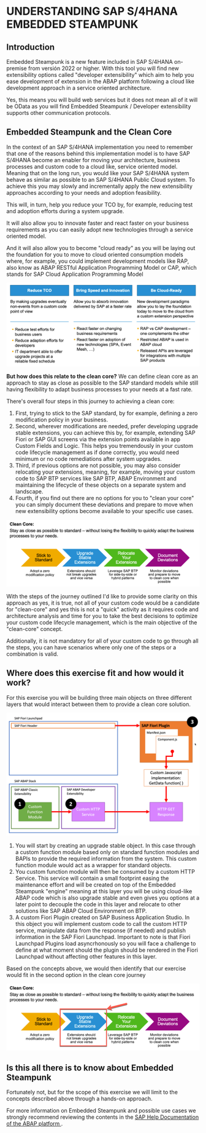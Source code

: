 # UNDERSTANDING SAP S/4HANA EMBEDDED STEAMPUNK

## Introduction
Embedded Steampunk is a new feature included in SAP S/4HANA on-premise from versión 2022 or higher. With this tool you will find new extensibility options called "developer extensibility" which aim to help you ease development of extension in the ABAP platform following a cloud like development approach in a service oriented architecture.

Yes, this means you will build web services but it does not mean all of it will be OData as you will find Embedded Steampunk / Developer extensibility supports other communication protocols.

## Embedded Steampunk and the Clean Core
In the context of an SAP S/4HANA implementation you need to remember that one of the reasons behind this implementation model is to have SAP S/4HANA become an enabler for moving your architecture, business processes and custom code to a cloud like, service oriented model. Meaning that on the long run, you would like your SAP S/4HANA system behave as similar as possible to an SAP S/4HANA Public Cloud system. To achieve this you may slowly and incrementally apply the new extensibility approaches according to your needs and adoption feasibility.

This will, in turn, help you reduce your TCO by, for example, reducing test and adoption efforts during a system upgrade.

It will also allow you to innovate faster and react faster on your business requirements as you can easily adopt new technologies through a service oriented model.

And it will also allow you to become "cloud ready" as you will be laying out the foundation for you to move to cloud oriented consumption models where, for example, you could implement development models like RAP, also know as ABAP RESTful Application Programming Model or CAP, which stands for SAP Cloud Application Programming Model

  ![Reasons to Clean Core](images/reasons.png)

**But how does this relate to the clean core?**
We can define clean core as an approach to stay as close as possible to the SAP standard models while still having flexibility to adapt business processes to your needs at a fast rate.

There's overall four steps in this journey to achieving a clean core:

1. First, trying to stick to the SAP standard, by for example, defining a zero modification policy in your business.
2. Second, wherever modifications are needed, prefer developing upgrade stable extensions, you can achieve this by, for example, extending SAP Fiori or SAP GUI screens via the extension points available in app Custom Fields and Logic. This helps you tremendously in your custom code lifecycle management as if done correctly, you would need minimum or no code remediations after system upgrades.
3. Third, if previous options are not possible, you may also consider relocating your extensions, meaning, for example, moving your custom code to SAP BTP services like SAP BTP, ABAP Environment and maintaining the lifecycle of these objects on a separate system and landscape.
4. Fourth, if you find out there are no options for you to "clean your core" you can simply document these deviations and prepare to move when new extensibility options become available to your specific use cases.

  ![Journey](images/cleancore.png)

With the steps of the journey outlined I'd like to provide some clarity on this approach as yes, it is true, not all of your custom code would be a candidate for "clean-core" and yes this is not a "quick" activity as it requires code and architecture analysis and time for you to take the best decisions to optimize your custom code lifecycle management, which is the main objective of the "clean-core" concept.

Additionally, it is not mandatory for all of your custom code to go through all the steps, you can have scenarios where only one of the steps or a combination is valid.

## Where does this exercise fit and how would it work?
For this exercise you will be building three main objects on three different layers that would interact between them to provide a clean core solution.

  ![Architecture](images/dev_arch.png)

1. You will start by creating an upgrade stable object. In this case through a custom function module based only on standard function modules and BAPIs to provide the required information from the system. This custom function module would act as a wrapper for standard objects.
2. You custom function module will then be consumed by a custom HTTP Service. This service will contain a small footprint easing the maintenance effort and will be created on top of the Embedded Steampunk "engine" meaning at this layer you will be using cloud-like ABAP code which is also upgrade stable and even gives you options at a later point to decouple the code in this layer and relocate to other solutions like SAP ABAP Cloud Environment on BTP.
3. A custom Fiori Plugin created on SAP Business Application Studio. In this object you will implement custom code to call the custom HTTP service, manipulate data from the response (if needed) and publish information in the SAP Fiori Launchpad. Important to note is that Fiori Launchpad Plugins load asyncrhonously so you will face a challenge to define at what moment should the plugin should be rendered in the Fiori Launchpad without affecting other features in this layer.

Based on the concepts above, we would then identify that our exercise would fit in the second option in the clean core journey

  ![Journey](images/cleancore_options.png)

## Is this all there is to know about Embedded Steampunk
Fortunately not, but for the scope of this exercise we will limit to the concepts described above through a hands-on approach.

For more information on Embedded Steampunk and possible use cases we strongly recommend reviewing the contents in the [SAP Help Documentation of the ABAP platform ](https://help.sap.com/docs/ABAP_PLATFORM_NEW/b5670aaaa2364a29935f40b16499972d/155909e3569941e08831c78cf4c2d495.html).
